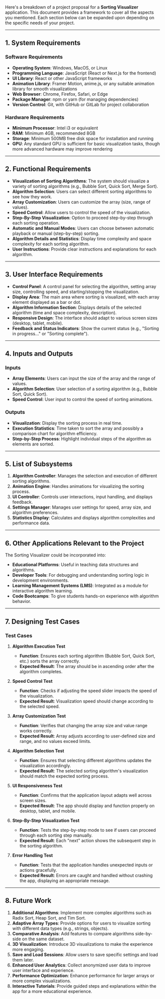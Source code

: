 Here's a breakdown of a project proposal for a **Sorting Visualizer** application. This document provides a framework to cover all the aspects you mentioned. Each section below can be expanded upon depending on the specific needs of your project.

---

## 1. **System Requirements**

### Software Requirements
- **Operating System**: Windows, MacOS, or Linux
- **Programming Language**: JavaScript (React or Next.js for the frontend)
- **UI Library**: React or other JavaScript frameworks
- **Animation Library**: Framer Motion, anime.js, or any suitable animation library for smooth visualizations
- **Web Browser**: Chrome, Firefox, Safari, or Edge
- **Package Manager**: npm or yarn (for managing dependencies)
- **Version Control**: Git, with GitHub or GitLab for project collaboration

### Hardware Requirements
- **Minimum Processor**: Intel i3 or equivalent
- **RAM**: Minimum 4GB, recommended 8GB
- **Storage**: Minimum 500MB free disk space for installation and running
- **GPU**: Any standard GPU is sufficient for basic visualization tasks, though more advanced hardware may improve rendering

---

## 2. **Functional Requirements**

- **Visualization of Sorting Algorithms**: The system should visualize a variety of sorting algorithms (e.g., Bubble Sort, Quick Sort, Merge Sort).
- **Algorithm Selection**: Users can select different sorting algorithms to see how they work.
- **Array Customization**: Users can customize the array (size, range of values).
- **Speed Control**: Allow users to control the speed of the visualization.
- **Step-By-Step Visualization**: Option to proceed step-by-step through each sorting operation.
- **Automatic and Manual Modes**: Users can choose between automatic playback or manual (step-by-step) sorting.
- **Algorithm Details and Statistics**: Display time complexity and space complexity for each sorting algorithm.
- **User Instructions**: Provide clear instructions and explanations for each algorithm.
  
---

## 3. **User Interface Requirements**

- **Control Panel**: A control panel for selecting the algorithm, setting array size, controlling speed, and starting/stopping the visualization.
- **Display Area**: The main area where sorting is visualized, with each array element displayed as a bar or dot.
- **Algorithm Information Section**: Displays details of the selected algorithm (time and space complexity, description).
- **Responsive Design**: The interface should adapt to various screen sizes (desktop, tablet, mobile).
- **Feedback and Status Indicators**: Show the current status (e.g., "Sorting in progress..." or "Sorting complete").
  
---

## 4. **Inputs and Outputs**

### Inputs
- **Array Elements**: Users can input the size of the array and the range of values.
- **Algorithm Selection**: User selection of a sorting algorithm (e.g., Bubble Sort, Quick Sort).
- **Speed Control**: User input to control the speed of sorting animations.

### Outputs
- **Visualization**: Display the sorting process in real time.
- **Execution Statistics**: Time taken to sort the array and possibly a comparison chart for algorithm efficiency.
- **Step-by-Step Process**: Highlight individual steps of the algorithm as elements are sorted.

---

## 5. **List of Subsystems**

1. **Algorithm Controller**: Manages the selection and execution of different sorting algorithms.
2. **Animation Engine**: Handles animations for visualizing the sorting process.
3. **UI Controller**: Controls user interactions, input handling, and displays feedback.
4. **Settings Manager**: Manages user settings for speed, array size, and algorithm preferences.
5. **Statistics Display**: Calculates and displays algorithm complexities and performance data.

---

## 6. **Other Applications Relevant to the Project**

The Sorting Visualizer could be incorporated into:
- **Educational Platforms**: Useful in teaching data structures and algorithms.
- **Developer Tools**: For debugging and understanding sorting logic in development environments.
- **Learning Management Systems (LMS)**: Integrated as a module for interactive algorithm learning.
- **Code Bootcamps**: To give students hands-on experience with algorithm behavior.
  
---

## 7. **Designing Test Cases**

### Test Cases

1. **Algorithm Execution Test**
   - **Function**: Ensures each sorting algorithm (Bubble Sort, Quick Sort, etc.) sorts the array correctly.
   - **Expected Result**: The array should be in ascending order after the algorithm completes.

2. **Speed Control Test**
   - **Function**: Checks if adjusting the speed slider impacts the speed of the visualization.
   - **Expected Result**: Visualization speed should change according to the selected speed.

3. **Array Customization Test**
   - **Function**: Verifies that changing the array size and value range works correctly.
   - **Expected Result**: Array adjusts according to user-defined size and range, and no values exceed limits.

4. **Algorithm Selection Test**
   - **Function**: Ensures that selecting different algorithms updates the visualization accordingly.
   - **Expected Result**: The selected sorting algorithm's visualization should match the expected sorting process.

5. **UI Responsiveness Test**
   - **Function**: Confirms that the application layout adapts well across screen sizes.
   - **Expected Result**: The app should display and function properly on desktop, tablet, and mobile.

6. **Step-By-Step Visualization Test**
   - **Function**: Tests the step-by-step mode to see if users can proceed through each sorting step manually.
   - **Expected Result**: Each "next" action shows the subsequent step in the sorting algorithm.

7. **Error Handling Test**
   - **Function**: Tests that the application handles unexpected inputs or actions gracefully.
   - **Expected Result**: Errors are caught and handled without crashing the app, displaying an appropriate message.

---

## 8. **Future Work**

1. **Additional Algorithms**: Implement more complex algorithms such as Radix Sort, Heap Sort, and Tim Sort.
2. **Adaptive Array Types**: Provide options for users to visualize sorting with different data types (e.g., strings, objects).
3. **Comparative Analysis**: Add features to compare algorithms side-by-side on the same dataset.
4. **3D Visualization**: Introduce 3D visualizations to make the experience more engaging.
5. **Save and Load Sessions**: Allow users to save specific settings and load them later.
6. **Enhanced User Analytics**: Collect anonymized user data to improve user interface and experience.
7. **Performance Optimization**: Enhance performance for larger arrays or more complex visualizations.
8. **Interactive Tutorials**: Provide guided steps and explanations within the app for a more educational experience.
